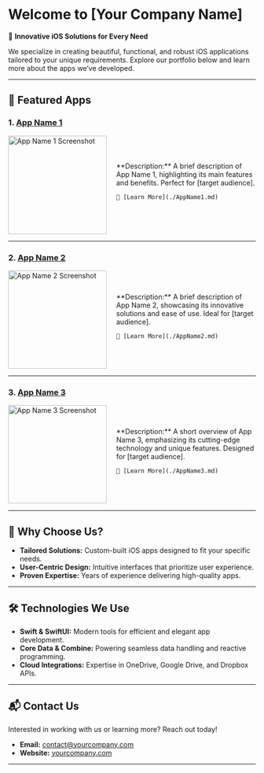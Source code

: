 # Welcome to [Your Company Name]

🚀 **Innovative iOS Solutions for Every Need**

We specialize in creating beautiful, functional, and robust iOS applications tailored to your unique requirements. Explore our portfolio below and learn more about the apps we’ve developed.

---

## 📱 Featured Apps

### 1. [App Name 1](./AppName1.md)
<div style="display: flex; align-items: center;">
  <img src="./images/app1.png" alt="App Name 1 Screenshot" width="200" style="margin-right: 20px;">
  <div>
    **Description:** A brief description of App Name 1, highlighting its main features and benefits. Perfect for [target audience].

    🔗 [Learn More](./AppName1.md)
  </div>
</div>

---

### 2. [App Name 2](./AppName2.md)
<div style="display: flex; align-items: center;">
  <img src="./images/app2.png" alt="App Name 2 Screenshot" width="200" style="margin-right: 20px;">
  <div>
    **Description:** A brief description of App Name 2, showcasing its innovative solutions and ease of use. Ideal for [target audience].

    🔗 [Learn More](./AppName2.md)
  </div>
</div>

---

### 3. [App Name 3](./AppName3.md)
<div style="display: flex; align-items: center;">
  <img src="./images/app3.png" alt="App Name 3 Screenshot" width="200" style="margin-right: 20px;">
  <div>
    **Description:** A short overview of App Name 3, emphasizing its cutting-edge technology and unique features. Designed for [target audience].

    🔗 [Learn More](./AppName3.md)
  </div>
</div>

---

## 🌟 Why Choose Us?

- **Tailored Solutions:** Custom-built iOS apps designed to fit your specific needs.
- **User-Centric Design:** Intuitive interfaces that prioritize user experience.
- **Proven Expertise:** Years of experience delivering high-quality apps.

---

## 🛠️ Technologies We Use

- **Swift & SwiftUI:** Modern tools for efficient and elegant app development.
- **Core Data & Combine:** Powering seamless data handling and reactive programming.
- **Cloud Integrations:** Expertise in OneDrive, Google Drive, and Dropbox APIs.

---

## 📬 Contact Us

Interested in working with us or learning more? Reach out today!

- **Email:** [contact@yourcompany.com](mailto:contact@yourcompany.com)
- **Website:** [yourcompany.com](https://yourcompany.com)

---
